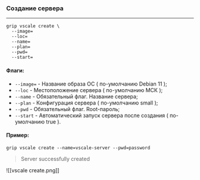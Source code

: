 ### Создание сервера
***
```
grip vscale create \
  --image=
  --loc=
  --name=
  --plan=
  --pwd=
  --start=
```

#### Флаги:
 - `--image=` - Название образа ОС ( по-умолчанию Debian 11 );
 - `--loc` - Местоположение сервера ( по-умолчанию МСК ); 
 - `--name` - Обязательный флаг. Название сервера;
 - `--plan` - Конфигурация сервера ( по-умолчанию small );
 - `--pwd` - Обязательный флаг. Root-пароль;
 - `--start` - Автоматический запуск сервера после создания ( по-умолчанию true ).

#### Пример:
```
grip vscale create --name=vscale-server --pwd=password
```
> Server successfully created

![[vscale create.png]]
